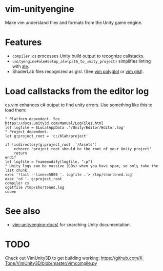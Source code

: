 # vim-unityengine
Make vim understand files and formats from the Unity game engine.

# Features

* `compiler cs` processes Unity build output to recognize callstacks.
* `unityengine#ale#setup_ale(path_to_unity_project)` simplifies linting with [ale](https://github.com/w0rp/ale).
* ShaderLab files recognized as glsl. (See [vim polyglot](https://github.com/sheerun/vim-polyglot) or [vim glsl](https://github.com/tikhomirov/vim-glsl)).

# Load callstacks from the editor log

cs.vim enhances c# output to find unity errors. Use something like this to load them:

    " Platform dependent. See https://docs.unity3d.com/Manual/LogFiles.html
    let logfile = $LocalAppData .'/Unity/Editor/Editor.log'
    " Project dependent.
    let g:project_root = 'c:/blah/project'

    if !isdirectory(g:project_root .'/Assets')
        echoerr "project_root should be the root of your Unity project"
        return
    endif
    let logfile = fnamemodify(logfile, ":p")
    " Unity logs can be massive (GBs) when you have spam, so only take the last chunk.
    exec '!tail --lines=5000 '. logfile .'> /tmp/shortened.log'
    exec 'cd '. g:project_root
    compiler cs
    cgetfile /tmp/shortened.log
    copen


# See also

* [vim-unityengine-docs)](https://github.com/idbrii/vim-unityengine-docs) for searching Unity documentation.


# TODO
Check out VimUnity3D to get building working:
https://github.com/K-Tone/VimUnity3D/blob/master/vimcompile.py

